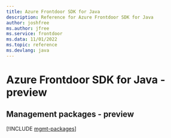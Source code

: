 ```yaml
---
title: Azure Frontdoor SDK for Java
description: Reference for Azure Frontdoor SDK for Java
author: joshfree
ms.author: jfree
ms.service: frontdoor
ms.data: 11/01/2022
ms.topic: reference
ms.devlang: java
---
```

# Azure Frontdoor SDK for Java - preview

## Management packages - preview
[!INCLUDE [mgmt-packages](frontdoor-mgmt-index.md)]